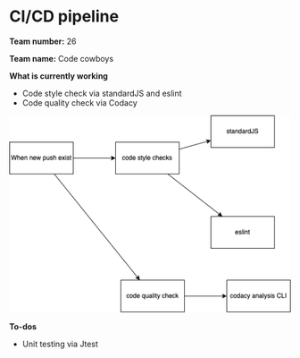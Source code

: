 # CI/CD pipeline

**Team number:**
26

**Team name:**
Code cowboys

**What is currently working**
- Code style check via standardJS and eslint
- Code quality check via Codacy

![Phase 1](phase1.drawio.png)

**To-dos**
- Unit testing via Jtest 
  